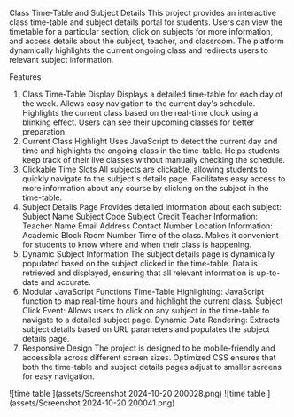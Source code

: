 Class Time-Table and Subject Details
This project provides an interactive class time-table and subject details portal for students. Users can view the timetable for a particular section, click on subjects for more information, and access details about the subject, teacher, and classroom. The platform dynamically highlights the current ongoing class and redirects users to relevant subject information.

Features
1. Class Time-Table Display
   Displays a detailed time-table for each day of the week.
   Allows easy navigation to the current day's schedule.
   Highlights the current class based on the real-time clock using a blinking effect.
   Users can see their upcoming classes for better preparation.
2. Current Class Highlight
   Uses JavaScript to detect the current day and time and highlights the ongoing class in the time-table.
   Helps students keep track of their live classes without manually checking the schedule.
3. Clickable Time Slots
   All subjects are clickable, allowing students to quickly navigate to the subject's details page.
   Facilitates easy access to more information about any course by clicking on the subject in the time-table.
4. Subject Details Page
   Provides detailed information about each subject:
   Subject Name
   Subject Code
   Subject Credit
   Teacher Information:
   Teacher Name
   Email Address
   Contact Number
   Location Information:
   Academic Block
   Room Number
   Time of the class.
   Makes it convenient for students to know where and when their class is happening.
5. Dynamic Subject Information
   The subject details page is dynamically populated based on the subject clicked in the time-table.
   Data is retrieved and displayed, ensuring that all relevant information is up-to-date and accurate.
6. Modular JavaScript Functions
   Time-Table Highlighting: JavaScript function to map real-time hours and highlight the current class.
   Subject Click Event: Allows users to click on any subject in the time-table to navigate to a detailed subject page.
   Dynamic Data Rendering: Extracts subject details based on URL parameters and populates the subject details page.
7. Responsive Design
   The project is designed to be mobile-friendly and accessible across different screen sizes.
   Optimized CSS ensures that both the time-table and subject details pages adjust to smaller screens for easy navigation.

![time table ](assets/Screenshot 2024-10-20 200028.png)
![time table ](assets/Screenshot 2024-10-20 200041.png)
